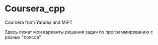 # Coursera_cpp
Coursera from Yandex and MIPT

Здесь лежат мои варианты решения задач по программированию с разных "поясов"
